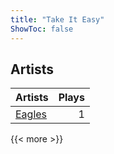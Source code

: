 ```yaml
---
title: "Take It Easy"
ShowToc: false
---
```


## Artists
Artists | Plays 
----- | -----: 
[Eagles](/artists/eagles-59842) | 1

{{< more >}}